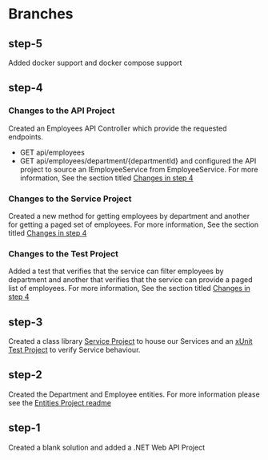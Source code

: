 # Branches

## step-5
Added docker support and docker compose support

## step-4

### Changes to the API Project
Created an Employees API Controller which provide the requested endpoints.
- GET	api/employees
- GET	api/employees/department/{departmentId}
and configured the API project to source an IEmployeeService from EmployeeService. For more information, See the section titled [Changes in step 4](./VogCodeChallenge.API/README.md)

### Changes to the Service Project
Created a new method for getting employees by department and another for getting a paged set of employees. For more information, See the section titled [Changes in step 4](./VogCodeChallenge.Services/README.md)

### Changes to the Test Project
Added a test that verifies that the service can filter employees by department and another that verifies that the service can provide a paged list of employees. For more information, See the section titled [Changes in step 4](./VogCodeChallenge.Tests/README.md)

## step-3
Created a class library [Service Project](./VogCodeChallenge.Services/README.md) to house our Services and an [xUnit Test Project](./VogCodeChallenge.Tests/README.md) to verify Service behaviour. 

## step-2
Created the Department and Employee entities. For more information please see the [Entities Project readme](./VogCodeChallenge.Entities/README.md)

## step-1
Created a blank solution and added a .NET Web API Project